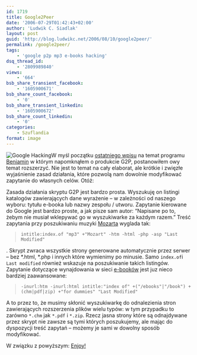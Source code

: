 ```yaml
---
id: 1719
title: Google2Peer
date: '2006-07-29T01:42:43+02:00'
author: 'Ludwik C. Siadlak'
layout: post
guid: 'http://blog.ludwikc.net/2006/08/10/google2peer/'
permalink: /google2peer/
tags:
    - 'google p2p mp3 e-books hacking'
dsq_thread_id:
    - '2809989840'
views:
    - '664'
bsb_share_transient_facebook:
    - '1605900671'
bsb_share_count_facebook:
    - '0'
bsb_share_transient_linkedin:
    - '1605900672'
bsb_share_count_linkedin:
    - '0'
categories:
    - Szuflandia
format: image
---
```


![Google Hacking](http://personaldevelopment.pl/wp-content/uploads/2006/11/google_hacking.gif)W myśl początku [ostatniego wpisu](http://blog.ludwikc.net/2006/07/26/o-beniaminie-slow-kilka/) na temat programu [Beniamin](http://www.beniamin.pl) w którym napomknąłem o produkcie G2P, postanowiłem owy temat rozszerzyć. Nie jest to temat na cały elaborat, ale krótkie i zwięzłe wyjaśnienie zasad działania, które pozwolą nam dowolnie modyfikować zapytanie do własnych celów. Otóż:

Zasada działania skryptu G2P jest bardzo prosta. Wyszukuję on listingi katalogów zawierających dane wyrażenie – w zależności od naszego wyboru: tytułu e-booka lub nazwy zespołu / utworu. Zapytanie kierowane do Google jest bardzo proste, a jak pisze sam autor: “Napisane po to, żebym nie musiał wklepywać go w wyszukiwarke za każdym razem.” Treść zapytania przy poszukiwaniu muzyki [Mozarta](http://pl.wikipedia.org/wiki/Wolfgang_Amadeusz_Mozart) wyglada tak:

> `intitle:index.of "mp3" +"Mozart" -htm -html -php -asp "Last Modified"`

. Skrypt zwraca wszystkie strony generowane automatycznie przez serwer – bez \*.html, \*.php i innych które wymienimy po minusie. Samo `index.of`i `Last modified` również wskazuje na poszukiwanie takich listingów.  
Zapytanie dotyczące wynajdowania w sieci [e-booków](http://en.wikipedia.org/wiki/E-book) jest juz nieco bardziej zaawansowane:

> `-inurl:htm -inurl:html intitle:"index of" +("/ebooks"|"/book") +(chm|pdf|zip) +"for dummies" "Last Modified"`

A to przez to, że musimy skłonić wyszukiwarkę do odnalezienia stron zawierających rozszerzenia plików wielu typów: w tym przypadku to zarówno `*.chm` jak `*.pdf` i `*.zip`. Rzecz jasna strony które są odnajdywane przez skrypt nie zawsze są tymi których poszukujemy, ale mając do dyspozycji treść zapytań – możemy je sami w dowolny sposób modyfikować.

W związku z powyższym: [Enjoy!](http://g2p.org/)